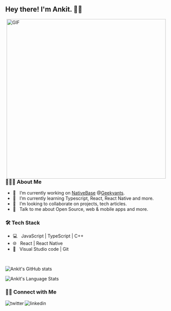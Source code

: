 <h2> Hey there! I'm Ankit. 👋🏻</h2>
<img align="right" alt="GIF" src="https://i2.wp.com/allhtaccess.info/wp-content/uploads/2018/03/programming.gif?fit=1281%2C716&ssl=1" width="500"/>

<h3> 👨🏻‍💻 About Me </h3>

- 🔭 &nbsp; I’m currently working on [NativeBase](https://github.com/GeekyAnts/NativeBase) @[Geekyants](https://geekyants.com).
- 🌱 &nbsp; I’m currently learning Typescript, React, React Native and more.
- 👯 &nbsp; I’m looking to collaborate on projects, tech articles.
- 💬 &nbsp; Talk to me about Open Source, web & mobile apps and more.

<h3>🛠 Tech Stack</h3>

- 💻 &nbsp; JavaScript | TypeScript | C++
- 🌐 &nbsp; React | React Native
- 🔧 &nbsp; Visual Studio code | Git


<br>

![Ankit's GitHub stats](https://github-readme-stats.vercel.app/api?username=ankit-tailor&count_private=true&show_icons=true&theme=radical)

![Ankit's Language Stats](https://github-readme-stats.vercel.app/api/top-langs/?username=ankit-tailor&layout=compact&theme=react&hide_border=true)

<h3> 🤝🏻 Connect with Me </h3>

<p>
<a href="https://twitter.com/ankittailor__">
   <img align="left" alt="twitter" src="https://img.shields.io/badge/Twitter-1DA1F2?style=for-the-badge&logo=twitter&logoColor=white" />
</a>&nbsp;&nbsp;

<a href="https://www.linkedin.com/in/ankit-tailor/">
   <img align="left" alt="linkedin" src="https://img.shields.io/badge/LinkedIn-0077B5?style=for-the-badge&logo=linkedin&logoColor=white" />
</a>
<p/>

<br/>
